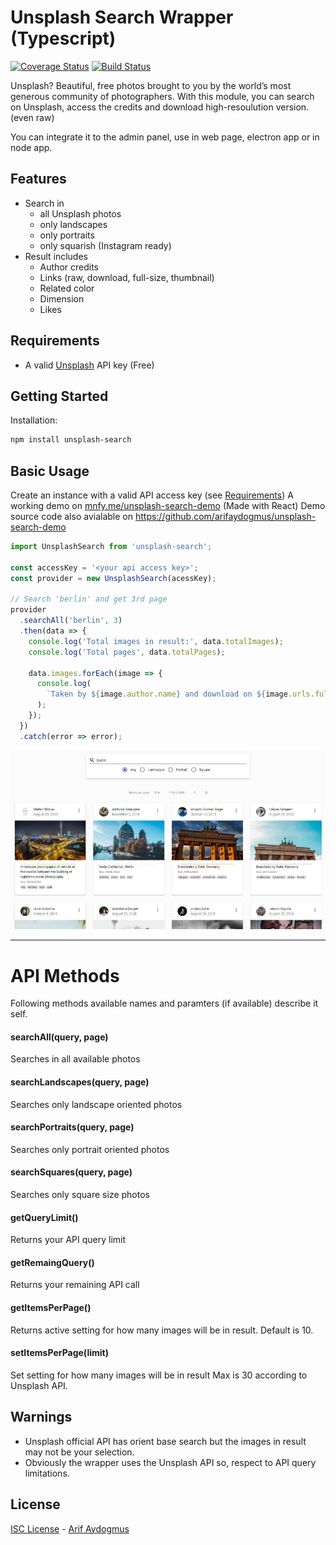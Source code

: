 # Unsplash Search Wrapper (Typescript)

[![Coverage Status](https://coveralls.io/repos/github/arifaydogmus/unsplash-search/badge.svg?branch=master)](https://coveralls.io/github/arifaydogmus/unsplash-search?branch=master)
[![Build Status](https://travis-ci.org/arifaydogmus/unsplash-search.svg?branch=master)](https://travis-ci.org/arifaydogmus/unsplash-search)

Unsplash?
Beautiful, free photos brought to you by the world’s most generous community of photographers.
With this module, you can search on Unsplash, access the credits and download high-resoulution version. (even raw)

You can integrate it to the admin panel, use in web page, electron app or in node app.

## Features

- Search in
  - all Unsplash photos
  - only landscapes
  - only portraits
  - only squarish (Instagram ready)
- Result includes
  - Author credits
  - Links (raw, download, full-size, thumbnail)
  - Related color
  - Dimension
  - Likes

## Requirements

- A valid [Unsplash](https://unsplash.com/developers) API key (Free)

## Getting Started

Installation:

```bash
npm install unsplash-search
```

## Basic Usage

Create an instance with a valid API access key (see [Requirements](#requirements))
A working demo on [mnfy.me/unsplash-search-demo](http://mnfy.me/unsplash-search-demo) (Made with React)
Demo source code also avialable on https://github.com/arifaydogmus/unsplash-search-demo

```js
import UnsplashSearch from 'unsplash-search';

const accessKey = '<your api access key>';
const provider = new UnsplashSearch(acessKey);

// Search 'berlin' and get 3rd page
provider
  .searchAll('berlin', 3)
  .then(data => {
    console.log('Total images in result:', data.totalImages);
    console.log('Total pages', data.totalPages);

    data.images.forEach(image => {
      console.log(
        `Taken by ${image.author.name} and download on ${image.urls.full}`
      );
    });
  })
  .catch(error => error);
```

![Demo screen shot](/media/demo-screenshot.jpg)

---

# API Methods

Following methods available names and paramters (if available) describe it self.

#### searchAll(query, page)

Searches in all available photos

#### searchLandscapes(query, page)

Searches only landscape oriented photos

#### searchPortraits(query, page)

Searches only portrait oriented photos

#### searchSquares(query, page)

Searches only square size photos

#### getQueryLimit()

Returns your API query limit

#### getRemaingQuery()

Returns your remaining API call

#### getItemsPerPage()

Returns active setting for how many images will be in result.
Default is 10.

#### setItemsPerPage(limit)

Set setting for how many images will be in result
Max is 30 according to Unsplash API.

## Warnings

- Unsplash official API has orient base search but the images in result may not be your selection.
- Obviously the wrapper uses the Unsplash API so, respect to API query limitations.

## License

[ISC License](LICENSE.txt) - [Arif Aydogmus](https://github.com/arifaydogmus)

